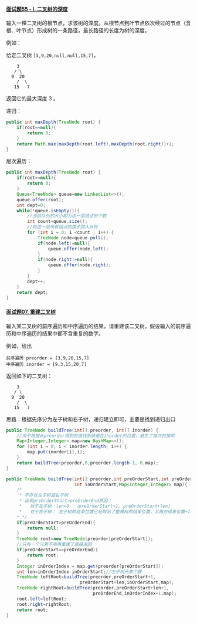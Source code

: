 #### [面试题55 - I. 二叉树的深度](https://leetcode-cn.com/problems/er-cha-shu-de-shen-du-lcof/)

输入一棵二叉树的根节点，求该树的深度。从根节点到叶节点依次经过的节点（含根、叶节点）形成树的一条路径，最长路径的长度为树的深度。

例如：

给定二叉树 `[3,9,20,null,null,15,7]`，

```
    3
   / \
  9  20
    /  \
   15   7
```

返回它的最大深度 3 。

递归：

```java
public int maxDepth(TreeNode root) {
    if(root==null){
        return 0;
    }
    return Math.max(maxDepth(root.left),maxDepth(root.right))+1;
}
```

层次遍历：

```java
public int maxDepth(TreeNode root) {
    if(root==null){
        return 0;
    }
    Queue<TreeNode> queue=new LinkedList<>();
    queue.offer(root);
    int dept=0;
    while(!queue.isEmpty()){
        //当前队列的大小即为这一层结点的个数
        int count=queue.size();
        //将这一层所有结点的孩子加入队列
        for (int i = 0; i <count ; i++) {
            TreeNode node=queue.poll();
            if(node.left!=null){
                queue.offer(node.left);
            }
            if(node.right!=null){
                queue.offer(node.right);
            }
        }
        dept++;
    }
    return dept;
}
```

#### [面试题07. 重建二叉树](https://leetcode-cn.com/problems/zhong-jian-er-cha-shu-lcof/)

输入某二叉树的前序遍历和中序遍历的结果，请重建该二叉树。假设输入的前序遍历和中序遍历的结果中都不含重复的数字。

例如，给出

```
前序遍历 preorder = [3,9,20,15,7]
中序遍历 inorder = [9,3,15,20,7]
```

返回如下的二叉树：

```
    3
   / \
  9  20
    /  \
   15   7
```

 思路：根据先序分为左子树和右子树，递归建立即可，主要是找到递归出口

```java
public TreeNode buildTree(int[] preorder, int[] inorder) {
    //用于根据从preorder得到的值找到该值在inorder的位置，避免了每次的搜索
    Map<Integer,Integer> map=new HashMap<>();
    for (int i = 0; i < inorder.length; i++) {
        map.put(inorder[i],i);
    }
    return buildTree(preorder,0,preorder.length-1, 0,map);
}

public TreeNode buildTree(int[] preorder,int preOrderStart,int preOrderEnd,
                          int inOrderStart,Map<Integer,Integer> map){
    /*
     * 不存在左子树或右子树
     * 出现preOrderStart>preOrderEnd原因：
     *   对于左子树：len=0  （preOrderStart+1, preOrderStart+len）
     *   对于右子树： 左子树的结束位置已经取到了整棵树的结束位置，又再对结束位置+1必然超过 (preOrderStart+len+1, preOrderEnd)
    * */
    if(preOrderStart>preOrderEnd){
        return null;
    }
    TreeNode root=new TreeNode(preorder[preOrderStart]);
    //只有一个元素不用再重建了直接返回
    if(preOrderStart==preOrderEnd){
        return root;
    }
    Integer inOrderIndex = map.get(preorder[preOrderStart]);
    int len=inOrderIndex-inOrderStart;//左子树元素个数
	TreeNode leftRoot=buildTree(preorder,preOrderStart+1, 	
                            preOrderStart+len,inOrderStart,map);
    TreeNode rightRoot=buildTree(preorder,preOrderStart+len+1, 
                                 preOrderEnd,inOrderIndex+1,map);
    root.left=leftRoot;
    root.right=rightRoot;
    return root;
}
```

